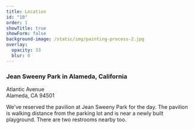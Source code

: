 ```yaml
---
title: Location
id: "10"
order: 1
showTitle: true
showForm: false
background-image: /static/img/painting-process-2.jpg
overlay:
  opacity: 33
  blur: 0
---
```

### Jean Sweeny Park in Alameda, California

Atlantic Avenue\
Alameda, CA 94501

We've reserved the pavilion at Jean Sweeny Park for the day. The pavilion is walking distance from the parking lot and is near a newly built playground. There are two restrooms nearby too.

![]()